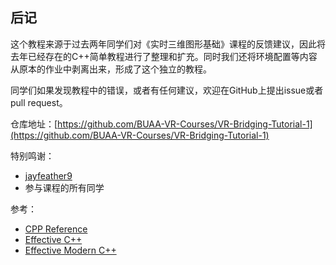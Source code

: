 ## 后记

这个教程来源于过去两年同学们对《实时三维图形基础》课程的反馈建议，因此将去年已经存在的C++简单教程进行了整理和扩充。同时我们还将环境配置等内容从原本的作业中剥离出来，形成了这个独立的教程。

同学们如果发现教程中的错误，或者有任何建议，欢迎在GitHub上提出issue或者pull request。

仓库地址：[https://github.com/BUAA-VR-Courses/VR-Bridging-Tutorial-1](https://github.com/BUAA-VR-Courses/VR-Bridging-Tutorial-1)

特别鸣谢：
- [jayfeather9](https://github.com/jayfeather9)
- 参与课程的所有同学

参考：
- [CPP Reference](https://zh.cppreference.com/w/cpp)
- [Effective C++](https://wizardforcel.gitbooks.io/effective-cpp)
- [Effective Modern C++](https://cntransgroup.github.io/EffectiveModernCppChinese/)